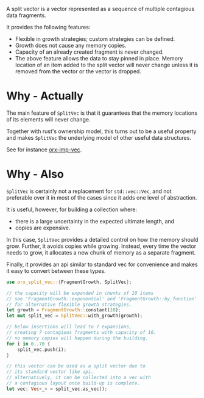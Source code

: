 A split vector is a vector represented as a sequence of
multiple contagious data fragments.

It provides the following features:

* Flexible in growth strategies; custom strategies can be defined.
* Growth does not cause any memory copies.
* Capacity of an already created fragment is never changed.
* The above feature allows the data to stay pinned in place. Memory location of an item added to the split vector will never change unless it is removed from the vector or the vector is dropped.

# Why - Actually

The main feature of `SplitVec` is that it guarantees that the memory locations of its elements
will never change.

Together with rust's ownership model, this turns out to be a useful property
and makes `SplitVec` the underlying model of other useful data structures.

See for instance [orx-imp-vec](https://crates.io/crates/orx-imp-vec).


# Why - Also

`SplitVec` is certainly not a replacement for `std::vec::Vec`,
and not preferable over it in most of the cases
since it adds one level of abstraction.

It is useful, however, for building a collection where:

* there is a large uncertainty in the expected ultimate length, and
* copies are expensive.

In this case, `SplitVec` provides a detailed control on how the memory should grow.
Further, it avoids copies while growing.
Instead, every time the vector needs to grow, it allocates a new chunk of memory
as a separate fragment.

Finally, it provides an api similar to standard vec for convenience and makes it easy to convert between these types.

```rust
use orx_split_vec::{FragmentGrowth, SplitVec};

// the capacity will be expanded in chunks of 10 items
// see 'FragmentGrowth::exponential' and 'FragmentGrowth::by_function'
// for alternative flexible growth strategies.
let growth = FragmentGrowth::constant(10);
let mut split_vec = SplitVec::with_growth(growth);

// below insertions will lead to 7 expansions,
// creating 7 contagious fragments with capacity of 10.
// no memory copies will happen during the building.
for i in 0..70 {
    split_vec.push(i);
}

// this vector can be used as a split vector due to
// its standard vector like api.
// alternatively, it can be collected into a vec with
// a contagious layout once build-up is complete.
let vec: Vec<_> = split_vec.as_vec();
```
